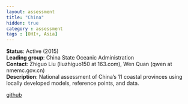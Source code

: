 ```yaml
---
layout: assessment
title: "China"
hidden: true
category : assessment
tags : [OHI+, Asia]
---
```


**Status**: Active (2015)  
**Leading group**: China State Oceanic Administration  
**Contact**: Zhiguo Liu (liuzhiguo150 at 163.com), Wen Quan (qwen at nmemc.gov.cn)  
**Description**: National assessment of China’s 11 coastal provinces using locally developed models, reference points, and data.

[github](https://github.com/OHI-Science/chn)


